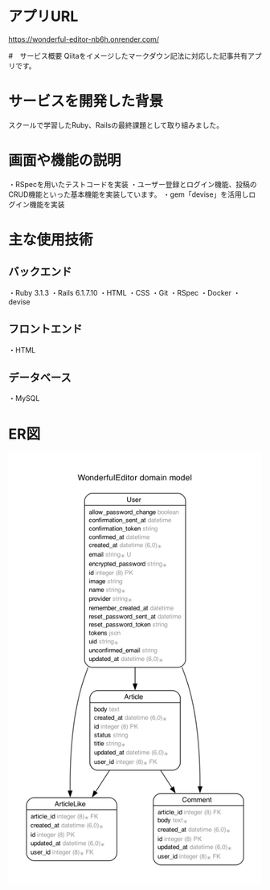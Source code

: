 # アプリURL
https://wonderful-editor-nb6h.onrender.com/

#　サービス概要
Qiitaをイメージしたマークダウン記法に対応した記事共有アプリです。

# サービスを開発した背景
スクールで学習したRuby、Railsの最終課題として取り組みました。

# 画面や機能の説明
・RSpecを用いたテストコードを実装
・ユーザー登録とログイン機能、投稿のCRUD機能といった基本機能を実装しています。
・gem「devise」を活用しログイン機能を実装

# 主な使用技術
## バックエンド
・Ruby 3.1.3
・Rails 6.1.7.10
・HTML
・CSS
・Git
・RSpec
・Docker
・devise

## フロントエンド
・HTML

## データベース
・MySQL 　

# ER図
![ER図](./images/erd.png)
